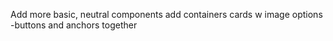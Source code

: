 Add more basic, neutral components
add containers
cards w image options
-buttons and anchors together